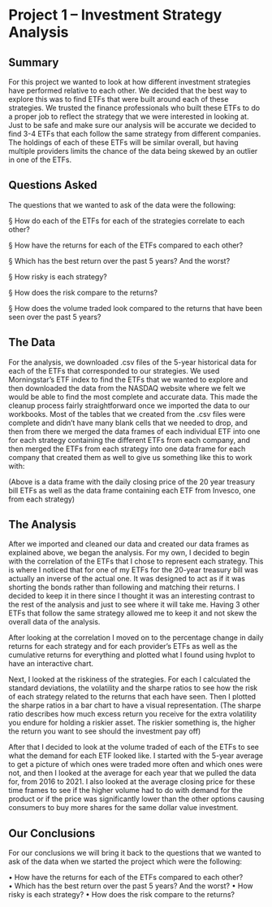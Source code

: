 # Project 1 – Investment Strategy Analysis
## Summary
For this project we wanted to look at how different investment strategies have performed relative to each other.  We decided that the best way to explore this was to find ETFs that were built around each of these strategies.  We trusted the finance professionals who built these ETFs to do a proper job to reflect the strategy that we were interested in looking at.  Just to be safe and make sure our analysis will be accurate we decided to find 3-4 ETFs that each follow the same strategy from different companies.  The holdings of each of these ETFs will be similar overall, but having multiple providers limits the chance of the data being skewed by an outlier in one of the ETFs.  

## Questions Asked
The questions that we wanted to ask of the data were the following:

§	How do each of the ETFs for each of the strategies correlate to each other?

§	How have the returns for each of the ETFs compared to each other?  

§	Which has the best return over the past 5 years? And the worst?

§	How risky is each strategy?

§	How does the risk compare to the returns?

§	How does the volume traded look compared to the returns that have been seen over the past 5 years?

## The Data
For the analysis, we downloaded .csv files of the 5-year historical data for each of the ETFs that corresponded to our strategies.  We used Morningstar’s ETF index to find the ETFs that we wanted to explore and then downloaded the data from the NASDAQ website where we felt we would be able to find the most complete and accurate data.  This made the cleanup process fairly straightforward once we imported the data to our workbooks.  Most of the tables that we created from the .csv files were complete and didn’t have many blank cells that we needed to drop, and then from there we merged the data frames of each individual ETF into one for each strategy containing the different ETFs from each company, and then merged the ETFs from each strategy into one data frame for each company that created them as well to give us something like this to work with:
 
(Above is a data frame with the daily closing price of the 20 year treasury bill ETFs as well as the data frame containing each ETF from Invesco, one from each strategy)

## The Analysis
After we imported and cleaned our data and created our data frames as explained above, we began the analysis.  For my own, I decided to begin with the correlation of the ETFs that I chose to represent each strategy.  This is where I noticed that for one of my ETFs for the 20-year treasury bill was actually an inverse of the actual one.  It was designed to act as if it was shorting the bonds rather than following and matching their returns.  I decided to keep it in there since I thought it was an interesting contrast to the rest of the analysis and just to see where it will take me.  Having 3 other ETFs that follow the same strategy allowed me to keep it and not skew the overall data of the analysis.  

After looking at the correlation I moved on to the percentage change in daily returns for each strategy and for each provider’s ETFs as well as the cumulative returns for everything and plotted what I found using hvplot to have an interactive chart.  

Next, I looked at the riskiness of the strategies.  For each I calculated the standard deviations, the volatility and the sharpe ratios to see how the risk of each strategy related to the returns that each have seen.  Then I plotted the sharpe ratios in a bar chart to have a visual representation. (The sharpe ratio describes how much excess return you receive for the extra volatility you endure for holding a riskier asset.  The riskier something is, the higher the return you want to see should the investment pay off)

After that I decided to look at the volume traded of each of the ETFs to see what the demand for each ETF looked like.  I started with the 5-year average to get a picture of which ones were traded more often and which ones were not, and then I looked at the average for each year that we pulled the data for, from 2016 to 2021. I also looked at the average closing price for these time frames to see if the higher volume had to do with demand for the product or if the price was significantly lower than the other options causing consumers to buy more shares for the same dollar value investment.  

## Our Conclusions 

For our conclusions we will bring it back to the questions that we wanted to ask of the data when we started the project which were the following: 

  
•	How have the returns for each of the ETFs compared to each other?  
•	Which has the best return over the past 5 years? And the worst?
•	How risky is each strategy?
•	How does the risk compare to the returns?


